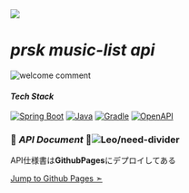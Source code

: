 <img src="https://capsule-render.vercel.app/api?type=waving&height=250&color=0:bb6688,100:bb88ee&text=Coming%20of%20age%20SToRY&fontAlign=39&fontAlignY=45&fontSize=50&animation=fadeIn&desc=Journey%20to%20Professional&descAlign=65&descAlignY=60&fontColor=f5f5f7&descSize=-1&reversal=true&section=header&textBg=false" />

# **_prsk music-list api_**

![welcome comment](https://readme-typing-svg.herokuapp.com?color=%23884499&width=500&lines=認められたい。+成長のため。+わたしは作り続ける。;――――わたしの、ただのエゴだよ――――;)


#### **_Tech Stack_**

[![Spring Boot](https://img.shields.io/badge/Spring%20Boot-6DB33F?logo=springboot&logoColor=fff)](#)
[![Java](https://img.shields.io/badge/Java-%23ED8B00.svg?logo=openjdk&logoColor=white)](#)
[![Gradle](https://img.shields.io/badge/Gradle-02303A?logo=gradle&logoColor=fff)](#)
[![OpenAPI](https://img.shields.io/badge/OpenAPI-6BA539?logo=openapiinitiative&logoColor=white)](#)

### 💫 **_API Document_** 💫![Leo/need-divider](https://capsule-render.vercel.app/api?type=rect&height=2&color=0:3367cc,100:f5f5f7)

API仕様書は**GithubPages**にデプロイしてある

[Jump to Github Pages ➣](https://narumikr.github.io/prsk-backend-SToRY/)
